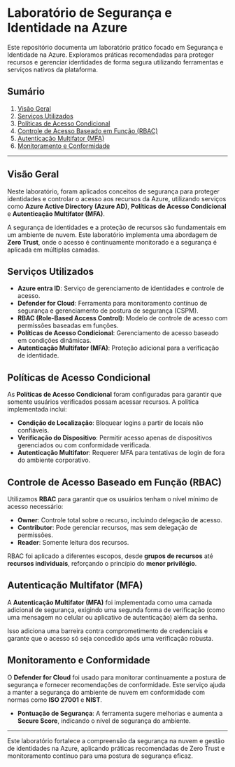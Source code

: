 # Laboratório de Segurança e Identidade na Azure

Este repositório documenta um laboratório prático focado em Segurança e Identidade na Azure. Exploramos práticas recomendadas para proteger recursos e gerenciar identidades de forma segura utilizando ferramentas e serviços nativos da plataforma.

## Sumário

1. [Visão Geral](#visão-geral)
2. [Serviços Utilizados](#serviços-utilizados)
3. [Políticas de Acesso Condicional](#políticas-de-acesso-condicional)
4. [Controle de Acesso Baseado em Função (RBAC)](#controle-de-acesso-baseado-em-função-rbac)
5. [Autenticação Multifator (MFA)](#autenticação-multifator-mfa)
6. [Monitoramento e Conformidade](#monitoramento-e-conformidade)

---

## Visão Geral

Neste laboratório, foram aplicados conceitos de segurança para proteger identidades e controlar o acesso aos recursos da Azure, utilizando serviços como **Azure Active Directory (Azure AD)**, **Políticas de Acesso Condicional** e **Autenticação Multifator (MFA)**.

A segurança de identidades e a proteção de recursos são fundamentais em um ambiente de nuvem. Este laboratório implementa uma abordagem de **Zero Trust**, onde o acesso é continuamente monitorado e a segurança é aplicada em múltiplas camadas.

## Serviços Utilizados

- **Azure entra ID**: Serviço de gerenciamento de identidades e controle de acesso.
- **Defender for Cloud**: Ferramenta para monitoramento contínuo de segurança e gerenciamento de postura de segurança (CSPM).
- **RBAC (Role-Based Access Control)**: Modelo de controle de acesso com permissões baseadas em funções.
- **Políticas de Acesso Condicional**: Gerenciamento de acesso baseado em condições dinâmicas.
- **Autenticação Multifator (MFA)**: Proteção adicional para a verificação de identidade.

## Políticas de Acesso Condicional

As **Políticas de Acesso Condicional** foram configuradas para garantir que somente usuários verificados possam acessar recursos. A política implementada inclui:

- **Condição de Localização**: Bloquear logins a partir de locais não confiáveis.
- **Verificação do Dispositivo**: Permitir acesso apenas de dispositivos gerenciados ou com conformidade verificada.
- **Autenticação Multifator**: Requerer MFA para tentativas de login de fora do ambiente corporativo.

## Controle de Acesso Baseado em Função (RBAC)

Utilizamos **RBAC** para garantir que os usuários tenham o nível mínimo de acesso necessário:

- **Owner**: Controle total sobre o recurso, incluindo delegação de acesso.
- **Contributor**: Pode gerenciar recursos, mas sem delegação de permissões.
- **Reader**: Somente leitura dos recursos.
  
RBAC foi aplicado a diferentes escopos, desde **grupos de recursos** até **recursos individuais**, reforçando o princípio do **menor privilégio**.

## Autenticação Multifator (MFA)

A **Autenticação Multifator (MFA)** foi implementada como uma camada adicional de segurança, exigindo uma segunda forma de verificação (como uma mensagem no celular ou aplicativo de autenticação) além da senha.

Isso adiciona uma barreira contra comprometimento de credenciais e garante que o acesso só seja concedido após uma verificação robusta.

## Monitoramento e Conformidade

O **Defender for Cloud** foi usado para monitorar continuamente a postura de segurança e fornecer recomendações de conformidade. Este serviço ajuda a manter a segurança do ambiente de nuvem em conformidade com normas como **ISO 27001** e **NIST**.

- **Pontuação de Segurança**: A ferramenta sugere melhorias e aumenta a **Secure Score**, indicando o nível de segurança do ambiente.
---

Este laboratório fortalece a compreensão da segurança na nuvem e gestão de identidades na Azure, aplicando práticas recomendadas de Zero Trust e monitoramento contínuo para uma postura de segurança eficaz.
